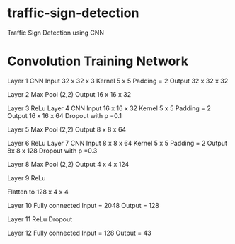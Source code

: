 # traffic-sign-detection
Traffic Sign Detection using CNN


# Convolution Training Network
Layer 1 CNN
Input 32 x 32 x 3 Kernel 5 x 5 Padding = 2
Output 32 x 32 x 32

Layer 2 Max Pool (2,2)
Output 16 x 16 x 32

Layer 3 ReLu
Layer 4 CNN
Input 16 x 16 x 32 Kernel 5 x 5 Padding = 2
Output 16 x 16 x 64 Dropout with p =0.1

Layer 5 Max Pool (2,2)
Output 8 x 8 x 64

Layer 6 ReLu
Layer 7 CNN
Input 8 x 8 x 64 Kernel 5 x 5 Padding = 2
Output 8x 8 x 128 Dropout with p =0.3

Layer 8 Max Pool (2,2)
Output 4 x 4 x 124

Layer 9 ReLu

Flatten to 128 x 4 x 4

Layer 10 Fully connected
Input = 2048 Output = 128

Layer 11 ReLu
Dropout

Layer 12 Fully connected
Input = 128 Output = 43
